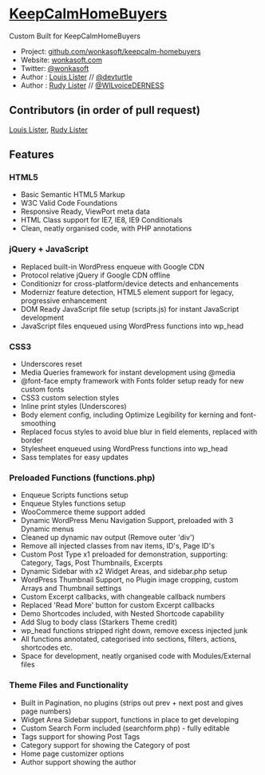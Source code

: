 # [KeepCalmHomeBuyers](http://wonkasoft.com/keepcalm-homebuyers)

Custom Built for KeepCalmHomeBuyers

* Project: [github.com/wonkasoft/keepcalm-homebuyers](https://github.com/wonkasoft/keepcalm-homebuyers)
* Website: [wonkasoft.com](http://wonkasoft.com)
* Twitter: [@wonkasoft](http://twitter.com/wonkasoft)
* Author : [Louis Lister](http://wonkasoft.com) // [@devturtle](http://twitter.com/devturtle2015)
* Author : [Rudy Lister](http://wonkasoft.com) // [@WILvoiceDERNESS](http://twitter.com/WILvoiceDERNESS)

## Contributors (in order of pull request)
[Louis Lister](https://github.com/llister15), [Rudy Lister](https://github.com/MrLister)


## Features

### HTML5
* Basic Semantic HTML5 Markup
* W3C Valid Code Foundations
* Responsive Ready, ViewPort meta data
* HTML Class support for IE7, IE8, IE9 Conditionals
* Clean, neatly organised code, with PHP annotations

### jQuery + JavaScript
* Replaced built-in WordPress enqueue with Google CDN
* Protocol relative jQuery if Google CDN offline
* Conditionizr for cross-platform/device detects and enhancements
* Modernizr feature detection, HTML5 element support for legacy, progressive enhancement
* DOM Ready JavaScript file setup (scripts.js) for instant JavaScript development
* JavaScript files enqueued using WordPress functions into wp_head

### CSS3
* Underscores reset
* Media Queries framework for instant development using @media
* @font-face empty framework with Fonts folder setup ready for new custom fonts
* CSS3 custom selection styles
* Inline print styles (Underscores)
* Body element config, including Optimize Legibility for kerning and font-smoothing
* Replaced focus styles to avoid blue blur in field elements, replaced with border
* Stylesheet enqueued using WordPress functions into wp_head
* Sass templates for easy updates

### Preloaded Functions (functions.php)
* Enqueue Scripts functions setup
* Enqueue Styles functions setup
* WooCommerce theme support added
* Dynamic WordPress Menu Navigation Support, preloaded with 3 Dynamic menus
* Cleaned up dynamic nav output (Remove outer 'div')
* Remove all injected classes from nav items, ID's, Page ID's
* Custom Post Type x1 preloaded for demonstration, supporting: Category, Tags, Post Thumbnails, Excerpts
* Dynamic Sidebar with x2 Widget Areas, and sidebar.php setup
* WordPress Thumbnail Support, no Plugin image cropping, custom Arrays and Thumbnail settings
* Custom Excerpt callbacks, with changeable callback numbers
* Replaced 'Read More' button for custom Excerpt callbacks
* Demo Shortcodes included, with Nested Shortcode capability
* Add Slug to body class (Starkers Theme credit)
* wp_head functions stripped right down, remove excess injected junk
* All functions annotated, categorised into sections, filters, actions, shortcodes etc.
* Space for development, neatly organised code with Modules/External files

### Theme Files and Functionality
* Built in Pagination, no plugins (strips out prev + next post and gives page numbers)
* Widget Area Sidebar support, functions in place to get developing
* Custom Search Form included (searchform.php) - fully editable
* Tags support for showing Post Tags
* Category support for showing the Category of post
* Home page customizer options
* Author support showing the author